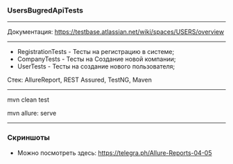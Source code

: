 ### UsersBugredApiTests
***
Документация: https://testbase.atlassian.net/wiki/spaces/USERS/overview
***

*  RegistrationTests - Тесты на регистрацию в системе;
*  CompanyTests - Тесты на Создание новой компании;
*  UserTests - Тесты на создание нового пользователя;

Стек: AllureReport, REST Assured, TestNG, Maven

***
mvn clean test 

mvn allure: serve
***

### Скриншоты
* Можно посмотреть здесь: https://telegra.ph/Allure-Reports-04-05
